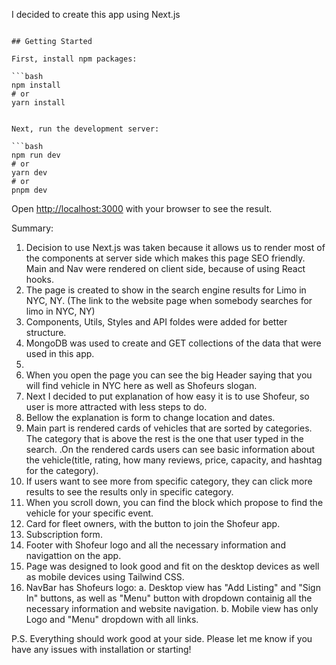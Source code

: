 I decided to create this app using Next.js

````

## Getting Started

First, install npm packages:

```bash
npm install
# or
yarn install


Next, run the development server:

```bash
npm run dev
# or
yarn dev
# or
pnpm dev
````

Open [http://localhost:3000](http://localhost:3000) with your browser to see the result.

Summary:

1. Decision to use Next.js was taken because it allows us to render most of the components at server side which makes this page SEO friendly.
   Main and Nav were rendered on client side, because of using React hooks.
2. The page is created to show in the search engine results for Limo in NYC, NY. (The link to the website page when somebody searches for limo in NYC, NY)
3. Components, Utils, Styles and API foldes were added for better structure.
4. MongoDB was used to create and GET collections of the data that were used in this app.
5.
6. When you open the page you can see the big Header saying that you will find vehicle in NYC here as well as Shofeurs slogan.
7. Next I decided to put explanation of how easy it is to use Shofeur, so user is more attracted with less steps to do.
8. Bellow the explanation is form to change location and dates.
9. Main part is rendered cards of vehicles that are sorted by categories. The category that is above the rest is the one that user typed in the search.
   .On the rendered cards users can see basic information about the vehicle(title, rating, how many reviews, price, capacity, and hashtag for the category).
10. If users want to see more from specific category, they can click more results to see the results only in specific category.
11. When you scroll down, you can find the block which propose to find the vehicle for your specific event.
12. Card for fleet owners, with the button to join the Shofeur app.
13. Subscription form.
14. Footer with Shofeur logo and all the necessary information and navigattion on the app.
15. Page was designed to look good and fit on the desktop devices as well as mobile devices using Tailwind CSS.
16. NavBar has Shofeurs logo:
    a. Desktop view has "Add Listing" and "Sign In" buttons, as well as "Menu" button with dropdown containig all the necessary information and website navigation.
    b. Mobile view has only Logo and "Menu" dropdown with all links.

P.S. Everything should work good at your side. Please let me know if you have any issues with installation or starting!

